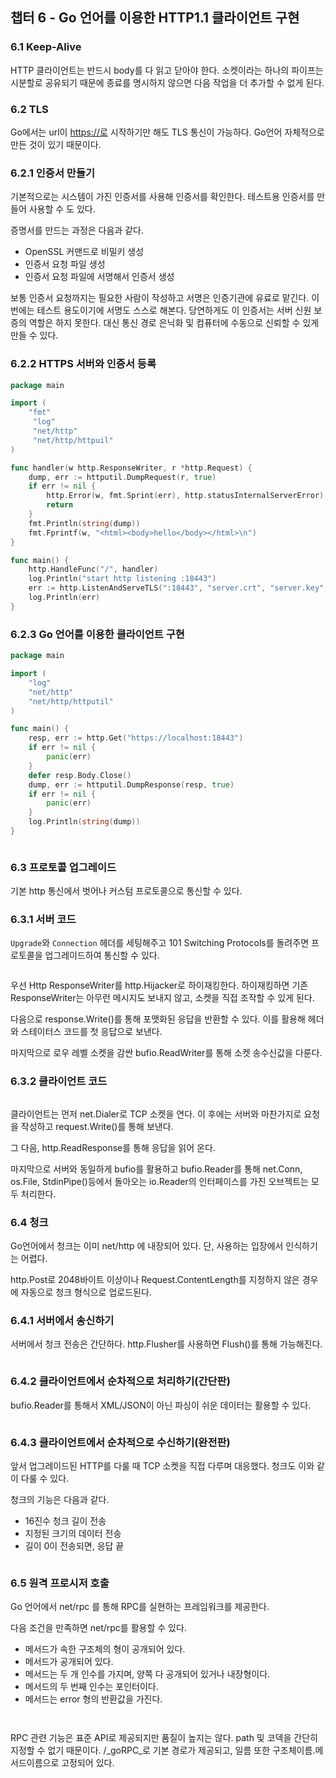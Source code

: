## 챕터 6 - Go 언어를 이용한 HTTP1.1 클라이언트 구현

### 6.1 Keep-Alive

HTTP 클라이언트는 반드시 body를 다 읽고 닫아야 한다. 소켓이라는 하나의 파이프는 시분할로 공유되기 때문에 종료를 명시하지 않으면 다음 작업을 더 추가할 수 없게 된다.

### 6.2 TLS

Go에서는 url이 [https://로](https://로) 시작하기만 해도 TLS 통신이 가능하다. Go언어 자체적으로 만든 것이 있기 때문이다.

### 6.2.1 인증서 만들기

기본적으로는 시스템이 가진 인증서를 사용해 인증서를 확인한다. 테스트용 인증서를 만들어 사용할 수 도 있다.

증명서를 만드는 과정은 다음과 같다.

- OpenSSL 커맨드로 비밀키 생성
- 인증서 요청 파일 생성
- 인증서 요청 파일에 서명해서 인증서 생성

보통 인증서 요청까지는 필요한 사람이 작성하고 서명은 인증기관에 유료로 맡긴다. 이번에는 테스트 용도이기에 서명도 스스로 해본다. 당연하게도 이 인증서는 서버 신원 보증의 역할은 하지 못한다. 대신 통신 경로 은닉화 및 컴퓨터에 수동으로 신뢰할 수 있게 만들 수 있다.

### 6.2.2 HTTPS 서버와 인증서 등록

```go
package main

import (
    "fmt"
     "log"
     "net/http"
     "net/http/httpuil"
)

func handler(w http.ResponseWriter, r *http.Request) {
    dump, err := httputil.DumpRequest(r, true)
    if err != nil {
        http.Error(w, fmt.Sprint(err), http.statusInternalServerError)
        return
    }
    fmt.Println(string(dump))
    fmt.Fprintf(w, "<html><body>hello</body></html>\n")
}

func main() {
    http.HandleFunc("/", handler)
    log.Println("start http listening :18443")
    err := http.ListenAndServeTLS(":18443", "server.crt", "server.key", nil)
    log.Println(err)
}
```

### 6.2.3 Go 언어를 이용한 클라이언트 구현

```go
package main

import (
    "log"
    "net/http"
    "net/http/httputil"
)

func main() {
    resp, err := http.Get("https://localhost:18443")
    if err != nil {
        panic(err)
    }
    defer resp.Body.Close()
    dump, err := httputil.DumpResponse(resp, true)
    if err != nil {
        panic(err)
    }
    log.Println(string(dump))
}
```

```go

```

### 6.3 프로토콜 업그레이드

기본 http 통신에서 벗어나 커스텀 프로토콜으로 통신할 수 있다.

### 6.3.1 서버 코드

`Upgrade`와 `Connection` 헤더를 세팅해주고 101 Switching Protocols를 돌려주면 프로토콜을 업그레이드하여 통신할 수 있다.

```go

```

우선 Http ResponseWriter를 http.Hijacker로 하이재킹한다. 하이재킹하면 기존 ResponseWriter는 아무런 메시지도 보내지 않고, 소켓을 직접 조작할 수 있게 된다.

다음으로 response.Write()를 통해 포맷화된 응답을 반환할 수 있다. 이를 활용해 헤더와 스테이터스 코드를 첫 응답으로 보낸다.

마지막으로 로우 레벨 소켓을 감싼 bufio.ReadWriter를 통해 소켓 송수신값을 다룬다.

### 6.3.2 클라이언트 코드

```go

```

클라이언트는 먼저 net.Dialer로 TCP 소켓을 연다. 이 후에는 서버와 마찬가지로 요청을 작성하고 request.Write()를 통해 보낸다.

그 다음, http.ReadResponse를 통해 응답을 읽어 온다.

마지막으로 서버와 동일하게 bufio를 활용하고 bufio.Reader를 통해 net.Conn, os.File, StdinPipe()등에서 돌아오는 io.Reader의 인터페이스를 가진 오브젝트는 모두 처리한다.

### 6.4 청크

Go언어에서 청크는 이미 net/http 에 내장되어 있다. 단, 사용하는 입장에서 인식하기는 어렵다.

http.Post로 2048바이트 이상이나 Request.ContentLength를 지정하지 않은 경우에 자동으로 청크 형식으로 업로드된다.

### 6.4.1 서버에서 송신하기

서버에서 청크 전송은 간단하다. http.Flusher를 사용하면 Flush()를 통해 가능해진다.

```go

```

### 6.4.2 클라이언트에서 순차적으로 처리하기(간단판)

bufio.Reader를 통해서 XML/JSON이 아닌 파싱이 쉬운 데이터는 활용할 수 있다.

```go

```

### 6.4.3 클라이언트에서 순차적으로 수신하기(완전판)

앞서 업그레이드된 HTTP를 다룰 때 TCP 소켓을 직접 다루며 대응했다. 청크도 이와 같이 다룰 수 있다.

청크의 기능은 다음과 같다.

- 16진수 청크 길이 전송
- 지정된 크기의 데이터 전송
- 길이 0이 전송되면, 응답 끝

```go

```

### 6.5 원격 프로시저 호출

Go 언어에서 net/rpc 를 통해 RPC를 실현하는 프레임워크를 제공한다.

다음 조건을 만족하면 net/rpc를 활용할 수 있다.

- 메서드가 속한 구조체의 형이 공개되어 있다.
- 메서드가 공개되어 있다.
- 메서드는 두 개 인수를 가지며, 양쪽 다 공개되어 있거나 내장형이다.
- 메서드의 두 번째 인수는 포인터이다.
- 메서드는 error 형의 반환값을 가진다.

```go

```

```go

```

RPC 관련 기능은 표준 API로 제공되지만 품질이 높지는 않다. path 및 코덱을 간단히 지정할 수 없기 때문이다. /_goRPC_로 기본 경로가 제공되고, 일름 또한 구조체이름.메서드이름으로 고정되어 있다.